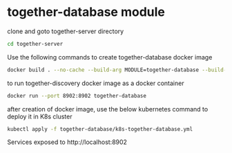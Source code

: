 # together-database module

clone and goto together-server directory

```bash
cd together-server
```

Use the following commands to create together-database docker image
```bash
docker build . --no-cache --build-arg MODULE=together-database --build-arg PORT=8902 -f docker/together-dependency.dev.Dockerfile -t together-database
```

to run together-discovery docker image as a docker container
```bash
docker run --port 8902:8902 together-database
```

after creation of docker image, use the below kubernetes command to deploy it in K8s cluster

```bash
kubectl apply -f together-database/k8s-together-database.yml
```

Services exposed to http://localhost:8902
 